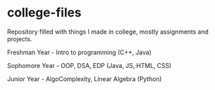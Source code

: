# college-files
Repository filled with things I made in college, mostly assignments and projects. 

Freshman Year - Intro to programming (C++, Java) 

Sophomore Year -  OOP, DSA, EDP (Java, JS, HTML, CSS)

Junior Year - AlgoComplexity, Linear Algebra (Python)
